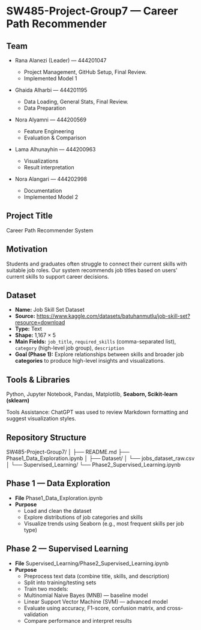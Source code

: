 # SW485-Project-Group7 — Career Path Recommender

## Team
* Rana Alanezi (Leader) — 444201047
  * Project Management, GitHub Setup, Final Review.
  * Implemented Model 1

* Ghaida Alharbi — 444201195
  * Data Loading, General Stats, Final Review.
  * Data Preparation

* Nora Alyamni — 444200569
  * Feature Engineering
  * Evaluation & Comparison

* Lama Alhunayhin — 444200963
  * Visualizations
  * Result interpretation

* Nora Alangari — 444202998
  * Documentation
  * Implemented Model 2

## Project Title
Career Path Recommender System

## Motivation
Students and graduates often struggle to connect their current skills with suitable job roles.
Our system recommends job titles based on users' current skills to support career decisions.

## Dataset
- **Name:** Job Skill Set Dataset
- **Source:** https://www.kaggle.com/datasets/batuhanmutlu/job-skill-set?resource=download
- **Type:** Text
- **Shape:** 1,167 × 5
- **Main Fields:** `job_title`, `required_skills` (comma-separated list), `category` (high-level job group), `description`
- **Goal (Phase 1):** Explore relationships between skills and broader job **categories** to produce high-level insights and visualizations.

## Tools & Libraries
Python, Jupyter Notebook, Pandas, Matplotlib, **Seaborn, Scikit-learn (sklearn)**

Tools Assistance:
ChatGPT was used to review Markdown formatting and suggest visualization styles.


## Repository Structure
SW485-Project-Group7/
│
├── README.md
├── Phase1_Data_Exploration.ipynb
│
├── Dataset/
│   └── jobs_dataset_raw.csv
│
└── Supervised_Learning/
    └── Phase2_Supervised_Learning.ipynb

## Phase 1 — Data Exploration
* **File** Phase1_Data_Exploration.ipynb
* **Purpose**
  * Load and clean the dataset
  * Explore distributions of job categories and skills
  * Visualize trends using Seaborn (e.g., most frequent skills per job type)

## Phase 2 — Supervised Learning
* **File** Supervised_Learning/Phase2_Supervised_Learning.ipynb
* **Purpose**
  * Preprocess text data (combine title, skills, and description)
  * Split into training/testing sets
  * Train two models:
  * Multinomial Naive Bayes (MNB) — baseline model
  * Linear Support Vector Machine (SVM) — advanced model
  * Evaluate using accuracy, F1-score, confusion matrix, and cross-validation
  * Compare performance and interpret results